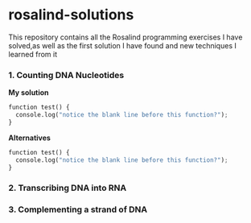 # rosalind-solutions
This repository contains all the Rosalind programming exercises I have solved,as well as the first solution I have found and new techniques I learned from it

### 1. Counting DNA Nucleotides
**My solution**
``` python
function test() {
  console.log("notice the blank line before this function?");
}
```
**Alternatives**
``` python
function test() {
  console.log("notice the blank line before this function?");
}
```

### 2. Transcribing DNA into RNA

### 3. Complementing a strand of DNA

